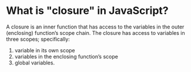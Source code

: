 # What is "closure" in JavaScript?

A closure is an inner function that has access to the variables in the outer (enclosing) function’s scope chain. The closure has access to variables in three scopes; specifically:
 
1. variable in its own scope
2. variables in the enclosing function’s scope
3. global variables.

